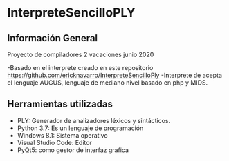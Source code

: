 # InterpreteSencilloPLY

## Información General
Proyecto de compiladores 2 vacaciones junio 2020

-Basado en el interprete creado en este repositorio https://github.com/ericknavarro/InterpreteSencilloPly
-Interprete de acepta el lenguaje AUGUS, lenguaje de mediano nivel basado en php y MIDS. 


## Herramientas utilizadas
- PLY: Generador de analizadores léxicos y sintácticos.
- Python 3.7: Es un lenguaje de programación 
- Windows 8.1: Sistema operativo
- Visual Studio Code: Editor
- PyQt5: como gestor de interfaz grafica
